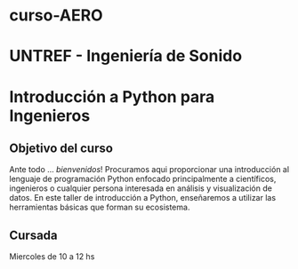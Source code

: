 # curso-AERO
# UNTREF - Ingenierı́a de Sonido
# Introducción a Python para Ingenieros
## Objetivo del curso
Ante todo ... *bienvenidos*! Procuramos aqui proporcionar una introducción al lenguaje
de programación Python enfocado principalmente a cientı́ficos, ingenieros o cualquier
persona interesada en análisis y visualización de datos. En este taller de introducción
a Python, enseñaremos a utilizar las herramientas básicas que forman su ecosistema.
## Cursada
Miercoles de 10 a 12 hs

